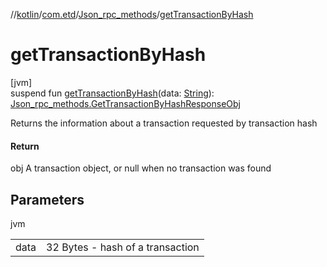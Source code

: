 //[kotlin](../../../index.md)/[com.etd](../index.md)/[Json_rpc_methods](index.md)/[getTransactionByHash](get-transaction-by-hash.md)

# getTransactionByHash

[jvm]\
suspend fun [getTransactionByHash](get-transaction-by-hash.md)(data: [String](https://kotlinlang.org/api/latest/jvm/stdlib/kotlin/-string/index.html)): [Json_rpc_methods.GetTransactionByHashResponseObj](-get-transaction-by-hash-response-obj/index.md)

Returns the information about a transaction requested by transaction hash

#### Return

obj A transaction object, or null when no transaction was found

## Parameters

jvm

| | |
|---|---|
| data | 32 Bytes - hash of a transaction |
